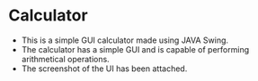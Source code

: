 # Calculator
* This is a simple GUI calculator made using JAVA Swing. 
* The calculator has a simple GUI and is capable of performing arithmetical operations.
* The screenshot of the UI has been attached.
